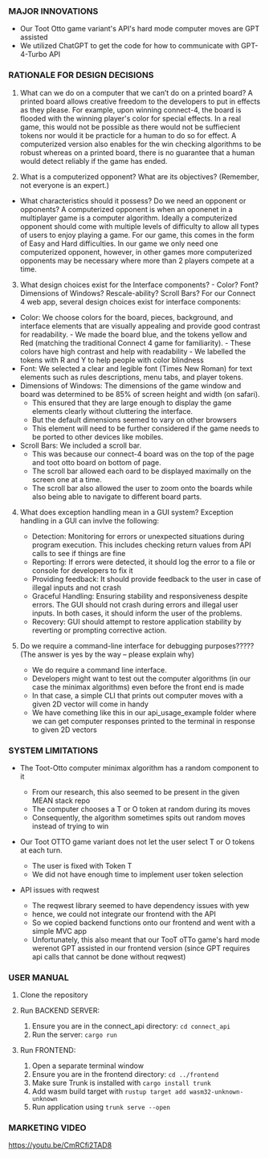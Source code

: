 ### **MAJOR INNOVATIONS**
- Our Toot Otto game variant's API's hard mode computer moves are GPT assisted
- We utilized ChatGPT to get the code for how to communicate with GPT-4-Turbo API

### **RATIONALE FOR DESIGN DECISIONS**
1) What can we do on a computer that we can’t do on a printed board?
    A printed board allows creative freedom to the developers to put in effects as they please. For example, 
upon winning connect-4, the board is flooded with the winning player's color for special effects. In a real 
game, this would not be possible as there would not be suffiecient tokens nor would it be practicle for a human
to do so for effect. 
A computerized version also enables for the win checking algorithms to be robust whereas on a printed board, 
there is no guarantee that a human would detect reliably if the game has ended.

2) What is a computerized opponent? What are its objectives? (Remember, not everyone is an expert.)
- What characteristics should it possess? Do we need an opponent or opponents?
    A computerized opponent is when an oponenet in a multiplayer game is a computer algorithm. Ideally a
computerized opponent should come with multiple levels of difficulty to allow all types of users to enjoy
playing a game. For our game, this comes in the form of Easy and Hard difficulties. In our game we only need
one computerized opponent, however, in other games more computerized opponents may be necessary where more than
2 players compete at a time.

3) What design choices exist for the Interface components? - Color? Font? Dimensions of Windows? Rescale-ability? Scroll Bars?
For our Connect 4 web app, several design choices exist for interface components:
- Color: We choose colors for the board, pieces, background, and interface elements that are visually appealing and provide good contrast for readability. 
        - We made the board blue, and the tokens yellow and Red (matching the traditional Connect 4 game for familiarity).
        - These colors have high contrast and help with readability
        - We labelled the tokens with R and Y to help people with color blindness
- Font: We selected  a clear and legible font (Times New Roman) for text elements such as rules descriptions, menu tabs, and player tokens.
- Dimensions of Windows: The dimensions of the game window and board was determined to be 85% of screen height and width (on safari). 
    - This ensured that they are large enough to display the game elements clearly without cluttering the interface. 
    - But the default dimensions seemed to vary on other browsers
    - This element will need to be further considered if the game needs to be ported to other devices like mobiles.
- Scroll Bars: We included a scroll bar. 
    - This was because our connect-4 board was on the top of the page and toot otto board on bottom of page.
    - The scroll bar allowed each oard to be displayed maximally on the screen one at a time. 
    - The scroll bar also allowed the user to zoom onto the boards while also being able to navigate to different board parts.
    
4) What does exception handling mean in a GUI system?
Exception handling in a GUI can invlve the following:
    - Detection: Monitoring for errors or unexpected situations during program execution. This includes checking return values from API calls to see if things are fine
    - Reporting: If errors were detected, it should log the error to a file or console for developers to fix it
    - Providing feedback: It should provide feedback to the user in case of illegal inputs and not crash 
    - Graceful Handling: Ensuring stability and responsiveness despite errors. The GUI should not crash during errors and illegal user inputs. In both cases, it should inform the user of the problems.
    - Recovery: GUI should attempt to restore application stability by reverting or prompting corrective action.

5) Do we require a command-line interface for debugging purposes????? (The answer is yes by the way – please explain why)
    - We do require a command line interface.
    - Developers might want to test out the computer algorithms (in our case the minimax algorithms) even before the front end is made
    - In that case, a simple CLI that prints out computer moves with a given 2D vector will come in handy
    - We have comething like this in our api_usage_example folder where we can get computer responses printed to the terminal in response to given 2D vectors



### **SYSTEM LIMITATIONS**
- The Toot-Otto computer minimax algorithm has a random component to it
    - From our research, this also seemed to be present in the given MEAN stack repo
    - The computer chooses a T or O token at random during its moves
    - Consequently, the algorithm sometimes spits out random moves instead of trying to win

- Our Toot OTTO game variant does not let the user select T or O tokens at each turn.
    - The user is fixed with Token T
    - We did not have enough time to implement user token selection

- API issues with reqwest
    - The reqwest library seemed to have dependency issues with yew
    - hence, we could not integrate our frontend with the API
    - So we copied backend functions onto our frontend and went with a simple MVC app
    - Unfortunately, this also meant that our TooT oTTo game's hard mode werenot GPT assisted in our frontend version (since GPT requires api calls that cannot be done without reqwest)


### **USER MANUAL**
1. Clone the repository
2. Run BACKEND SERVER:
    1. Ensure you are in the connect_api directory: `cd connect_api`
    2. Run the server: `cargo run`

3. Run FRONTEND:
    1. Open a separate terminal window
    2. Ensure you are in the frontend directory: `cd ../frontend`
    3. Make sure Trunk is installed with `cargo install trunk`
    4. Add wasm build target with `rustup target add wasm32-unknown-unknown`
    5. Run application using `trunk serve --open`

### **MARKETING VIDEO**
https://youtu.be/CmRCfi2TAD8

